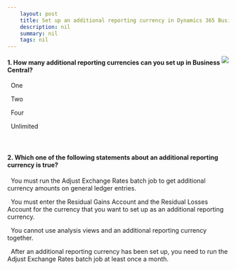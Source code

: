```yaml
---
    layout: post
    title: Set up an additional reporting currency in Dynamics 365 Business Central  
    description: nil
    summary: nil
    tags: nil
---
```



 <a target="_blank" href="https://docs.microsoft.com/en-us/learn/modules/additional-reporting-currency-dynamics-365-business-central/5-check/"><i class="fas fa-external-link-alt"></i> </a>
 <img align="right" src="https://docs.microsoft.com/en-us/learn/achievements/additional-reporting-currency-dynamics-365-business-central.svg">
####  1. How many additional reporting currencies can you set up in Business Central?


<i class='fas fa-check-square' style='color: Dodgerblue;'></i> &nbsp;&nbsp;One

<i class='far fa-square'></i> &nbsp;&nbsp;Two

<i class='far fa-square'></i> &nbsp;&nbsp;Four

<i class='far fa-square'></i> &nbsp;&nbsp;Unlimited
<br />
<br />
<br />

####  2. Which one of the following statements about an additional reporting currency is true?


<i class='fas fa-check-square' style='color: Dodgerblue;'></i> &nbsp;&nbsp;You must run the Adjust Exchange Rates batch job to get additional currency amounts on general ledger entries.

<i class='far fa-square'></i> &nbsp;&nbsp;You must enter the Residual Gains Account and the Residual Losses Account for the currency that you want to set up as an additional reporting currency.

<i class='far fa-square'></i> &nbsp;&nbsp;You cannot use analysis views and an additional reporting currency together.

<i class='far fa-square'></i> &nbsp;&nbsp;After an additional reporting currency has been set up, you need to run the Adjust Exchange Rates batch job at least once a month.
<br />
<br />
<br />
